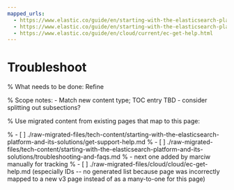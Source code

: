 ```yaml
---
mapped_urls:
  - https://www.elastic.co/guide/en/starting-with-the-elasticsearch-platform-and-its-solutions/current/get-support-help.html
  - https://www.elastic.co/guide/en/starting-with-the-elasticsearch-platform-and-its-solutions/current/troubleshooting-and-faqs.html
  - https://www.elastic.co/guide/en/cloud/current/ec-get-help.html
---
```


# Troubleshoot

% What needs to be done: Refine

% Scope notes: - Match new content type; TOC entry TBD - consider splitting out subsections?

% Use migrated content from existing pages that map to this page:

% - [ ] ./raw-migrated-files/tech-content/starting-with-the-elasticsearch-platform-and-its-solutions/get-support-help.md
% - [ ] ./raw-migrated-files/tech-content/starting-with-the-elasticsearch-platform-and-its-solutions/troubleshooting-and-faqs.md
% - next one added by marciw manually for tracking
% - [ ] ./raw-migrated-files/cloud/cloud/ec-get-help.md (especially IDs -- no generated list because page was incorrectly mapped to a new v3 page instead of as a many-to-one for this page)
